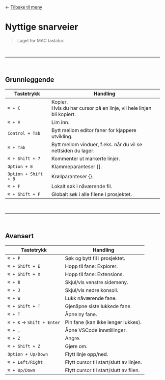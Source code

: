 <link href="/_autogenerated-css/base.css" rel="stylesheet" type="text/css" />

← [Tilbake til meny](/_autogenerated-html/README.html)

# Nyttige snarveier

> Laget for MAC tastatur.

<br>
<hr>
<br>

## Grunnleggende

| Tastetrykk           | Handling                                                                  |
| -------------------- | ------------------------------------------------------------------------- |
| `⌘ + C`              | Kopier. <br> Hvis du har cursor på en linje, vil hele linjen bli kopiert. |
| `⌘ + V`              | Lim inn.                                                                  |
| `Control + Tab`      | Bytt mellom editor faner for kjappere utvikling.                          |
| `⌘ + Tab`            | Bytt mellom vinduer, f.eks. når du vil se nettsiden du lager.             |
| `⌘ + Shift + 7`      | Kommenter ut markerte linjer.                                             |
| `Option + 8`         | Klammeparanteser [].                                                      |
| `Option + Shift + 8` | Krøllparanteser {}.                                                       |
| `⌘ + F`              | Lokalt søk i nåværende fil.                                               |
| `⌘ + Shift + F`      | Globalt søk i alle filene i prosjektet.                                   |

<br>
<hr>
<br>

## Avansert

| Tastetrykk                 | Handling                                |
| -------------------------- | --------------------------------------- |
| `⌘ + P`                    | Søk og bytt fil i prosjektet.           |
| `⌘ + Shift + E`            | Hopp til fane: Explorer.                |
| `⌘ + Shift + X`            | Hopp til fane: Extensions.              |
| `⌘ + B`                    | Skjul/vis venstre sidemeny.             |
| `⌘ + J`                    | Skjul/vis nedre konsoll.                |
| `⌘ + W`                    | Lukk nåværende fane.                    |
| `⌘ + Shift + T`            | Gjenåpne siste lukkede fane.            |
| `⌘ + T`                    | Åpne ny fane.                           |
| `⌘ + K` -> `Shift + Enter` | Pin fane (kan ikke lenger lukkes).      |
| `⌘ + ,`                    | Åpne VSCode innstillinger.              |
| `⌘ + Z`                    | Angre.                                  |
| `⌘ + Shift + Z`            | Gjøre om.                               |
| `Option + Up/Down`         | Flytt linje opp/ned.                    |
| `⌘ + Left/Right`           | Flytt cursor til start/slutt av linjen. |
| `⌘ + Up/Down`              | Flytt cursor til start/slutt av filen.  |
